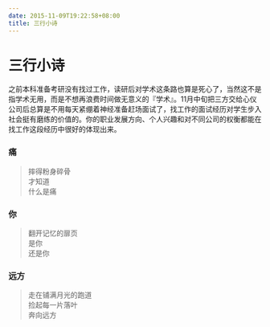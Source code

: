 ```yaml
---
date: 2015-11-09T19:22:58+08:00
title: 三行小诗
---
```


# 三行小诗

之前本科准备考研没有找过工作，读研后对学术这条路也算是死心了，当然这不是指学术无用，而是不想再浪费时间做无意义的『学术』。11月中旬把三方交给心仪公司后总算是不用每天紧绷着神经准备赶场面试了，找工作的面试经历对学生步入社会挺有磨练的价值的。你的职业发展方向、个人兴趣和对不同公司的权衡都能在找工作这段经历中很好的体现出来。

<!--more-->

### 痛

> 摔得粉身碎骨  
> 才知道  
> 什么是痛  

### 你

> 翻开记忆的扉页  
> 是你  
> 还是你  

### 远方

> 走在铺满月光的跑道  
> 捡起每一片落叶  
> 奔向远方  
